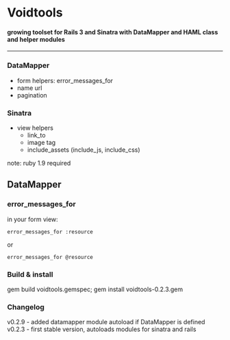 # Voidtools
#### growing toolset for Rails 3 and Sinatra with DataMapper and HAML class and helper modules

---

### DataMapper
- form helpers: error_messages_for
- name url
- pagination

### Sinatra
- view helpers
  - link_to
  - image tag
  - include_assets (include_js, include_css)

note: ruby 1.9 required

## DataMapper
### error_messages_for

in your form view:

`error_messages_for :resource`

or 

`error_messages_for @resource`

### Build & install

gem build voidtools.gemspec; gem install voidtools-0.2.3.gem


### Changelog

v0.2.9 - added datamapper module autoload if DataMapper is defined
v0.2.3 - first stable version, autoloads modules for sinatra and rails
